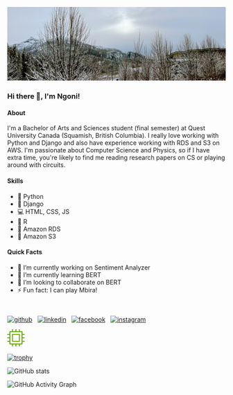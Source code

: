 ![About](https://github.com/nmandiveyi/nmandiveyi/blob/main/IMG_0999.jpg)
### Hi there 👋, I'm Ngoni!
#### About
I'm a Bachelor of Arts and Sciences student (final semester) at Quest University Canada (Squamish, British Columbia). I really love working with Python and Django and also have experience working with RDS and S3 on AWS. I'm passionate about Computer Science and Physics, so if I have extra time, you're likely to find me reading research papers on CS or playing around with circuits.

#### Skills
* :snake: Python
* :snake: Django
* :computer: HTML, CSS, JS
* :notebook_with_decorative_cover: R 
* :abacus: Amazon RDS 
* :basket: Amazon S3

#### Quick Facts
- 🔭 I’m currently working on Sentiment Analyzer 
- 🌱 I’m currently learning BERT 
- 👯 I’m looking to collaborate on BERT 
- ⚡ Fun fact: I can play Mbira!

<br>

[<img src='https://cdn.jsdelivr.net/npm/simple-icons@3.0.1/icons/github.svg' alt='github' height='40'>](https://github.com/nmandiveyi) &nbsp;  [<img src='https://cdn.jsdelivr.net/npm/simple-icons@3.0.1/icons/linkedin.svg' alt='linkedin' height='40'>](https://www.linkedin.com/in/ngonidzashe-mandiveyi-318619146/) &nbsp;   [<img src='https://cdn.jsdelivr.net/npm/simple-icons@3.0.1/icons/facebook.svg' alt='facebook' height='40'>](https://www.facebook.com/ngoni.mandiveyi) &nbsp;  [<img src='https://cdn.jsdelivr.net/npm/simple-icons@3.0.1/icons/instagram.svg' alt='instagram' height='40'>](https://www.instagram.com/ngoni.mandiveyi/)  

<a href='https://docs.github.com/en/developers'><img src='https://raw.githubusercontent.com/acervenky/animated-github-badges/master/assets/devbadge.gif' width='40' height='40'></a> 

[![trophy](https://github-profile-trophy.vercel.app/?username=nmandiveyi)](https://github.com/ryo-ma/github-profile-trophy)

![GitHub stats](https://github-readme-stats.vercel.app/api?username=nmandiveyi&show_icons=true&theme=radical)  

![GitHub Activity Graph](https://activity-graph.herokuapp.com/graph?username=nmandiveyi)  


